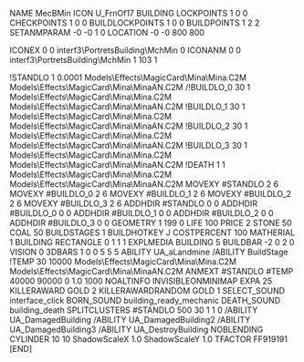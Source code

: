 NAME MecBMin
ICON U_FrnOf17
BUILDING
LOCKPOINTS         1 0 0
CHECKPOINTS        1 0 0
BUILDLOCKPOINTS    1 0 0
BUILDPOINTS        1 2 2
SETANMPARAM -0 -0 1 0
LOCATION -0 -0 800 800

ICONEX 0 0 interf3\PortretsBuilding\MchMin 0
ICONANM 0 0 interf3\PortretsBuilding\MchMin 1 103 1

!STANDLO     1 0.0001 Models\Effects\MagicCard\Mina\Mina.C2M Models\Effects\MagicCard\Mina\MinaAN.C2M
/!BUILDLO_0    30 1 Models\Effects\MagicCard\Mina\Mina.C2M Models\Effects\MagicCard\Mina\MinaAN.C2M
!BUILDLO_1    30 1 Models\Effects\MagicCard\Mina\Mina.C2M Models\Effects\MagicCard\Mina\MinaAN.C2M
!BUILDLO_2    30 1 Models\Effects\MagicCard\Mina\Mina.C2M Models\Effects\MagicCard\Mina\MinaAN.C2M
!BUILDLO_3    30 1 Models\Effects\MagicCard\Mina\Mina.C2M Models\Effects\MagicCard\Mina\MinaAN.C2M
!DEATH        1 1 Models\Effects\MagicCard\Mina\Mina.C2M Models\Effects\MagicCard\Mina\MinaAN.C2M
MOVEXY #STANDLO    2 6
MOVEXY #BUILDLO_0  2 6
MOVEXY #BUILDLO_1  2 6
MOVEXY #BUILDLO_2  2 6
MOVEXY #BUILDLO_3  2 6
ADDHDIR #STANDLO   0 0
ADDHDIR #BUILDLO_0 0 0
ADDHDIR #BUILDLO_1 0 0
ADDHDIR #BUILDLO_2 0 0
ADDHDIR #BUILDLO_3 0 0
GEOMETRY 1 199 0
LIFE     100
PRICE 2 STONE 50 COAL 50
BUILDSTAGES 1
BUILDHOTKEY		J
COSTPERCENT 100
MATHERIAL 1 BUILDING
RECTANGLE    0 1 1 1
EXPLMEDIA BUILDING 5
BUILDBAR -2 0 2 0
VISION 0
3DBARS 1  0 0 5 5 5
ABILITY UA_aLandmine
/ABILITY BuildStage
!TEMP 30 10000 Models\Effects\MagicCard\Mina\Mina.C2M Models\Effects\MagicCard\Mina\MinaAN.C2M
ANMEXT #STANDLO #TEMP 40000 90000 0 1.0 1000
NOALTINFO
INVISIBLEONMINIMAP
EXPA 25
KILLERAWARD             GOLD 2
KILLERAWARDRANDOM       GOLD 1
SELECT_SOUND interface_click
BORN_SOUND building_ready_mechanic
DEATH_SOUND building_death
SPLITCLUSTERS #STANDLO 500 30 1 1 0
/ABILITY UA_DamagedBuilding
/ABILITY UA_DamagedBuilding2
/ABILITY UA_DamagedBuilding3
/ABILITY UA_DestroyBuilding
NOBLENDING
CYLINDER 10 10
ShadowScaleX 1.0
ShadowScaleY 1.0
TFACTOR FF919191
[END]
